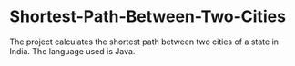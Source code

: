 # Shortest-Path-Between-Two-Cities
The project calculates the shortest path between two cities of a state in India. The language used is Java.
